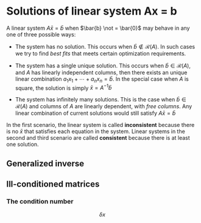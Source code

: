 
# Solutions of linear system Ax = b

A linear system $A\bar{x} = \bar{b}$ when $\bar{b} \not = \bar{0}$ may behave in any one of three possible ways:

- The system has no solution. This occurs when $\bar{b} \not \in \mathcal{R}(A)$. In such cases we try to find *best fits* that meets certain optimization requirements.

- The system has a single unique solution. This occurs when $\bar{b} \in \mathcal{R}(A)$, and $A$ has linearly independent columns, then there exists an unique linear combination $a_1x_1 + \cdots + a_nx_n = \bar{b}$. In the special case when $A$ is square, the solution is simply $\bar{x} = A^{-1}\bar{b}$ 


- The system has infinitely many solutions. This is the case when $\bar{b} \in \mathcal{R}(A)$ and columns of $A$ are linearly dependent, with *free columns*. Any linear combination of current solutions would still satisfy $A\bar{x} = \bar{b}$

In the first scenario, the linear system is called **inconsistent** because there is no $\bar{x}$ that satisfies each equation in the system. Linear systems in the second and third scenario are called **consistent** because there is at least one solution.  


## Generalized inverse


## Ill-conditioned matrices 

### The condition number


$$
\delta x
$$
